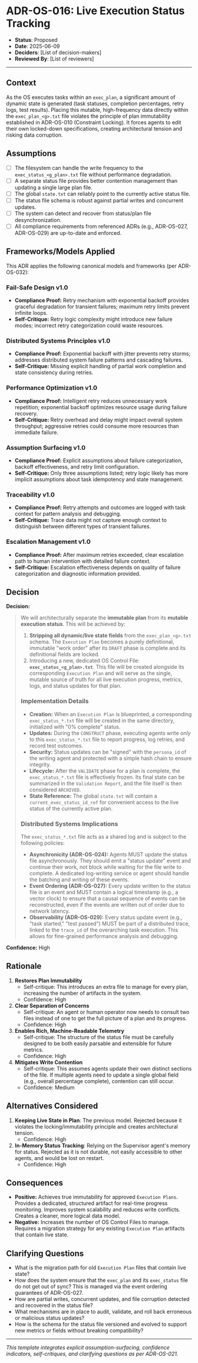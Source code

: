 # ADR-OS-016: Live Execution Status Tracking

*   **Status**: Proposed
*   **Date**: 2025-06-09
*   **Deciders**: \[List of decision-makers]
*   **Reviewed By**: \[List of reviewers]

---

## Context

As the OS executes tasks within an `exec_plan`, a significant amount of dynamic state is generated (task statuses, completion percentages, retry logs, test results). Placing this mutable, high-frequency data directly within the `exec_plan_<g>.txt` file violates the principle of plan immutability established in ADR-OS-010 (Constraint Locking). It forces agents to edit their own locked-down specifications, creating architectural tension and risking data corruption.

## Assumptions

*   [ ] The filesystem can handle the write frequency to the `exec_status_<g_plan>.txt` file without performance degradation.
*   [ ] A separate status file provides better contention management than updating a single large plan file.
*   [ ] The global `state.txt` can reliably point to the currently active status file.
*   [ ] The status file schema is robust against partial writes and concurrent updates.
*   [ ] The system can detect and recover from status/plan file desynchronization.
*   [ ] All compliance requirements from referenced ADRs (e.g., ADR-OS-027, ADR-OS-029) are up-to-date and enforced.

## Frameworks/Models Applied

This ADR applies the following canonical models and frameworks (per ADR-OS-032):

### Fail-Safe Design v1.0
- **Compliance Proof:** Retry mechanism with exponential backoff provides graceful degradation for transient failures; maximum retry limits prevent infinite loops.
- **Self-Critique:** Retry logic complexity might introduce new failure modes; incorrect retry categorization could waste resources.

### Distributed Systems Principles v1.0
- **Compliance Proof:** Exponential backoff with jitter prevents retry storms; addresses distributed system failure patterns and cascading failures.
- **Self-Critique:** Missing explicit handling of partial work completion and state consistency during retries.

### Performance Optimization v1.0
- **Compliance Proof:** Intelligent retry reduces unnecessary work repetition; exponential backoff optimizes resource usage during failure recovery.
- **Self-Critique:** Retry overhead and delay might impact overall system throughput; aggressive retries could consume more resources than immediate failure.

### Assumption Surfacing v1.0
- **Compliance Proof:** Explicit assumptions about failure categorization, backoff effectiveness, and retry limit configuration.
- **Self-Critique:** Only three assumptions listed; retry logic likely has more implicit assumptions about task idempotency and state management.

### Traceability v1.0
- **Compliance Proof:** Retry attempts and outcomes are logged with task context for pattern analysis and debugging.
- **Self-Critique:** Trace data might not capture enough context to distinguish between different types of transient failures.

### Escalation Management v1.0
- **Compliance Proof:** After maximum retries exceeded, clear escalation path to human intervention with detailed failure context.
- **Self-Critique:** Escalation effectiveness depends on quality of failure categorization and diagnostic information provided.

## Decision

**Decision:**

> We will architecturally separate the **immutable plan** from its **mutable execution status**. This will be achieved by:
>
> 1.  **Stripping all dynamic/live state fields** from the `exec_plan_<g>.txt` schema. The `Execution Plan` becomes a purely definitional, immutable "work order" after its `DRAFT` phase is complete and its definitional fields are locked.
> 2.  Introducing a new, dedicated OS Control File: **`exec_status_<g_plan>.txt`**. This file will be created alongside its corresponding `Execution Plan` and will serve as the single, mutable source of truth for all live execution progress, metrics, logs, and status updates for that plan.
>
> ### Implementation Details
>
> *   **Creation:** When an `Execution Plan` is blueprinted, a corresponding `exec_status_*.txt` file will be created in the same directory, initialized with "0% complete" status.
> *   **Updates:** During the `CONSTRUCT` phase, executing agents write *only* to this `exec_status_*.txt` file to report progress, log retries, and record test outcomes.
> *   **Security:** Status updates can be "signed" with the `persona_id` of the writing agent and protected with a simple hash chain to ensure integrity.
> *   **Lifecycle:** After the `VALIDATE` phase for a plan is complete, the `exec_status_*.txt` file is effectively frozen. Its final state can be summarized in the `Validation Report`, and the file itself is then considered `ARCHIVED`.
> *   **State Reference:** The global `state.txt` will contain a `current_exec_status_id_ref` for convenient access to the live status of the currently active plan.
>
> ### Distributed Systems Implications
>
> The `exec_status_*.txt` file acts as a shared log and is subject to the following policies:
>
> *   **Asynchronicity (ADR-OS-024):** Agents MUST update the status file asynchronously. They should emit a "status update" event and continue their work, not block while waiting for the file write to complete. A dedicated log-writing service or agent should handle the batching and writing of these events.
> *   **Event Ordering (ADR-OS-027):** Every update written to the status file is an event and MUST contain a logical timestamp (e.g., a vector clock) to ensure that a causal sequence of events can be reconstructed, even if the events are written out of order due to network latency.
> *   **Observability (ADR-OS-029):** Every status update event (e.g., "task started," "test passed") MUST be part of a distributed trace, linked to the `trace_id` of the overarching task execution. This allows for fine-grained performance analysis and debugging.

**Confidence:** High

## Rationale

1.  **Restores Plan Immutability**
    *   Self-critique: This introduces an extra file to manage for every plan, increasing the number of artifacts in the system.
    *   Confidence: High
2.  **Clear Separation of Concerns**
    *   Self-critique: An agent or human operator now needs to consult two files instead of one to get the full picture of a plan and its progress.
    *   Confidence: High
3.  **Enables Rich, Machine-Readable Telemetry**
    *   Self-critique: The structure of the status file must be carefully designed to be both easily parsable and extensible for future metrics.
    *   Confidence: High
4.  **Mitigates Write Contention**
    *   Self-critique: This assumes agents update their own distinct sections of the file. If multiple agents need to update a single global field (e.g., overall percentage complete), contention can still occur.
    *   Confidence: Medium

## Alternatives Considered

1.  **Keeping Live State in Plan**: The previous model. Rejected because it violates the locking/immutability principle and creates architectural tension.
    *   Confidence: High
2.  **In-Memory Status Tracking**: Relying on the Supervisor agent's memory for status. Rejected as it is not durable, not easily accessible to other agents, and would be lost on restart.
    *   Confidence: High

## Consequences

*   **Positive:** Achieves true immutability for approved `Execution Plans`. Provides a dedicated, structured artifact for real-time progress monitoring. Improves system scalability and reduces write conflicts. Creates a cleaner, more logical data model.
*   **Negative:** Increases the number of OS Control Files to manage. Requires a migration strategy for any existing `Execution Plan` artifacts that contain live state.

## Clarifying Questions

*   What is the migration path for old `Execution Plan` files that contain live state?
*   How does the system ensure that the `exec_plan` and its `exec_status` file do not get out of sync? This is managed via the event ordering guarantees of ADR-OS-027.
*   How are partial writes, concurrent updates, and file corruption detected and recovered in the status file?
*   What mechanisms are in place to audit, validate, and roll back erroneous or malicious status updates?
*   How is the schema for the status file versioned and evolved to support new metrics or fields without breaking compatibility?

---

*This template integrates explicit assumption-surfacing, confidence indicators, self-critiques, and clarifying questions as per ADR-OS-021.*